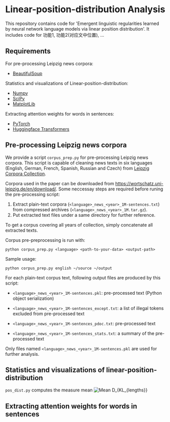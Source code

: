 # Linear-position-distribution Analysis
This repository contains code for 'Emergent linguistic regularities learned by neural network language models via linear position distribution'.
It includes code for 功能1, 功能2(对应文中位置), ...

## Requirements
For pre-processing Leipzig news corpora:
* [BeautifulSoup](https://www.crummy.com/software/BeautifulSoup/)

Statistics and visualizations of Linear-position-distribution:
* [Numpy](http://www.numpy.org/)
* [SciPy](https://scipy.org/)
* [MatplotLib](https://matplotlib.org/)

Extracting attention weights for words in sentences:
* [PyTorch](https://pytorch.org/)
* [Huggingface Transformers](https://huggingface.co/)



## Pre-processing Leipzig news corpora
We provide a script `corpus_prep.py` for pre-processing Leipzig news corpora. This script is capable of cleaning news texts in six languages (English, German, French, Spanish, Russian and Czech) from [Leipzig Corpora Collection](https://corpora.uni-leipzig.de/).

Corpora used in the paper can be downloaded from <https://wortschatz.uni-leipzig.de/en/download/>. Some neccessay steps are required before runing the pre-processing script: 

1. Extract plain-text corpora (`<language>_news_<year>_1M-sentences.txt`) from compressed archives (`<language>_news_<year>_1M.tar.gz`). 
2. Put extracted text files under a same directory for further reference. 

To get a corpus covering all years of collection, simply concatenate all extracted texts.

Corpus pre-preprocessing is run with:

`python corpus_prep.py <language> <path-to-your-data> <output-path>`

Sample usage:

`python corpus_prep.py english ~/source ~/output`

For each plain-text corpus text, following output files are produced by this script:

* `<language>_news_<year>_1M-sentences.pkl`: pre-processed text (Python object serialization)

* `<language>_news_<year>_1M-sentences_except.txt`: a list of illegal tokens excluded from pre-processed text

* `<language>_news_<year>_1M-sentences_pdoc.txt`: pre-processed text

* `<language>_news_<year>_1M-sentences_stats.txt`: a summary of the pre-processed text

Only files named `<language>_news_<year>_1M-sentences.pkl` are used for further analysis.

## Statistics and visualizations of linear-position-distribution
`pos_dist.py` computes the measure mean ![Mean D_{KL_{lengths}}](https://latex.codecogs.com/svg.image?Mean%20D_%7BKL_%7Blengths%7D%7D)

## Extracting attention weights for words in sentences

